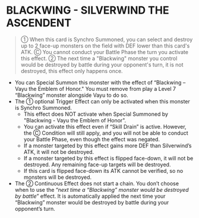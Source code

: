 # BLACKWING - SILVERWIND THE ASCENDENT

> ① When this card is Synchro Summoned, you can select and destroy up to 2 face-up monsters on the field with DEF lower than this card's ATK. Ⓒ You cannot conduct your Battle Phase the turn you activate this effect. ② The next time a "Blackwing" monster you control would be destroyed by battle during your opponent's turn, it is not destroyed, this effect only happens once.

*   You can Special Summon this monster with the effect of “Blackwing – Vayu the Emblem of Honor." You must remove from play a Level 7 “Blackwing” monster alongside Vayu to do so.
*   The ① optional Trigger Effect can only be activated when this monster is Synchro Summoned.
    *   This effect does NOT activate when Special Summoned by "Blackwing - Vayu the Emblem of Honor".
    *   You can activate this effect even if “Skill Drain” is active. However, the Ⓒ Condition will still apply, and you will not be able to conduct your Battle Phase, even though the effect was negated.
    *   If a monster targeted by this effect gains more DEF than Silverwind’s ATK, it will not be destroyed.
    *   If a monster targeted by this effect is flipped face-down, it will not be destroyed. Any remaining face-up targets will be destroyed.
    *   If this card is flipped face-down its ATK cannot be verified, so no monsters will be destroyed.
*   The ② Continuous Effect does not start a chain. You don’t choose when to use the “_next time a “Blackwing” monster would be destroyed by battle_” effect. It is automatically applied the next time your “Blackwing” monster would be destroyed by battle during your opponent’s turn.
